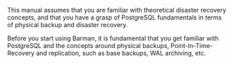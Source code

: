 This manual assumes that you are familiar with theoretical disaster recovery concepts, and that you have a grasp of PostgreSQL fundamentals in terms of physical backup and disaster recovery.

Before you start using Barman, it is fundamental that you get familiar with PostgreSQL and the concepts around physical backups, Point-In-Time-Recovery and replication, such as base backups, WAL archiving, etc.

